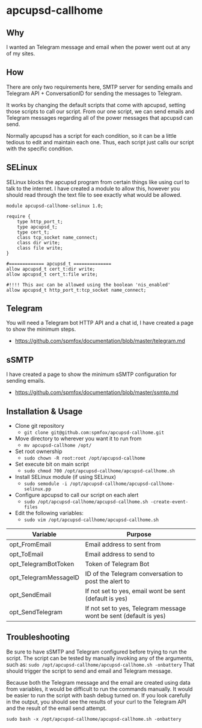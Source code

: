# apcupsd-callhome

## Why
I wanted an Telegram message and email when the power went out at any of my sites.

## How
There are only two requirements here, SMTP server for sending emails and Telegram API + ConversationID for sending the messages to Telegram.

It works by changing the default scripts that come with apcupsd, setting those scripts to call our script. From our one script, we can send emails and Telegram messages regarding all of the power messages that apcupsd can send.

Normally apcupsd has a script for each condition, so it can be a little tedious to edit and maintain each one. Thus, each script just calls our script with the specific condition.

## SELinux
SELinux blocks the apcupsd program from certain things like using curl to talk to the internet. I have created a module to allow this, however you should read through the text file to see exactly what would be allowed.
```
module apcupsd-callhome-selinux 1.0;

require {
	type http_port_t;
	type apcupsd_t;
	type cert_t;
	class tcp_socket name_connect;
	class dir write;
	class file write;
}

#============= apcupsd_t ==============
allow apcupsd_t cert_t:dir write;
allow apcupsd_t cert_t:file write;

#!!!! This avc can be allowed using the boolean 'nis_enabled'
allow apcupsd_t http_port_t:tcp_socket name_connect;

```

## Telegram
You will need a Telegram bot HTTP API and a chat id, I have created a page to show the minimum steps.
* https://github.com/spmfox/documentation/blob/master/telegram.md

## sSMTP
I have created a page to show the minimum sSMTP configuration for sending emails.
* https://github.com/spmfox/documentation/blob/master/ssmtp.md

## Installation & Usage
* Clone git repository
  * `git clone git@github.com:spmfox/apcupsd-callhome.git`
* Move directory to wherever you want it to run from
  * `mv apcupsd-callhome /opt/`
* Set root ownership
  * `sudo chown -R root:root /opt/apcupsd-callhome`
* Set execute bit on main script
  * `sudo chmod 700 /opt/apcupsd-callhome/apcupsd-callhome.sh`
* Install SELinux module (if using SELinux)
  * `sudo semodule -i /opt/apcupsd-callhome/apcupsd-callhome-selinux.pp`
* Configure apcupsd to call our script on each alert
  * `sudo /opt/apcupsd-callhome/apcupsd-callhome.sh -create-event-files`
* Edit the following variables:
  * `sudo vim /opt/apcupsd-callhome/apcupsd-callhome.sh`

| Variable | Purpose |
| ---------| ------- |
|opt_FromEmail|Email address to sent from|
|opt_ToEmail|Email address to send to|
|opt_TelegramBotToken|Token of Telegram Bot|
|opt_TelegramMessageID|ID of the Telegram conversation to post the alert to|
|opt_SendEmail|If not set to yes, email wont be sent (default is yes)|
|opt_SendTelegram|If not set to yes, Telegram message wont be sent (default is yes)|


## Troubleshooting
Be sure to have sSMTP and Telegram configured before trying to run the script. The script can be tested by manually invoking any of the arguments, such as:
`sudo /opt/apcupsd-callhome/apcupsd-callhome.sh -onbattery`
That should trigger the script to send and email and Telegram message.

Because both the Telegram message and the email are created using data from variables, it would be difficult to run the commands manually. It would be easier to run the script with bash debug turned on. If you look carefully in the output, you should see the results of your curl to the Telegram API and the result of the email send attempt.

`sudo bash -x /opt/apcupsd-callhome/apcupsd-callhome.sh -onbattery`

